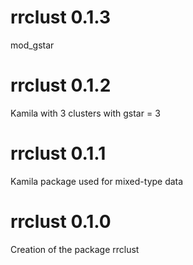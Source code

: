# rrclust 0.1.3

mod_gstar

# rrclust 0.1.2

Kamila with 3 clusters with gstar = 3 

# rrclust 0.1.1

Kamila package used for mixed-type data

# rrclust 0.1.0

Creation of the package rrclust
